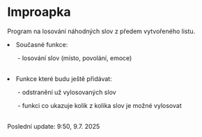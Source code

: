 # Improapka
Program na losování náhodných slov z předem vytvořeného listu.
<br>
<li>Současné funkce:</li>
<ul>- losování slov (místo, povolání, emoce)</ul>
<br>
<li>Funkce které budu ještě přidávat:</li>
<ul>- odstranění už vylosovaných slov</ul>
<ul>- funkci co ukazuje kolik z kolika slov je možné vylosovat</ul>
<br>
Poslední update: 9:50, 9.7. 2025
